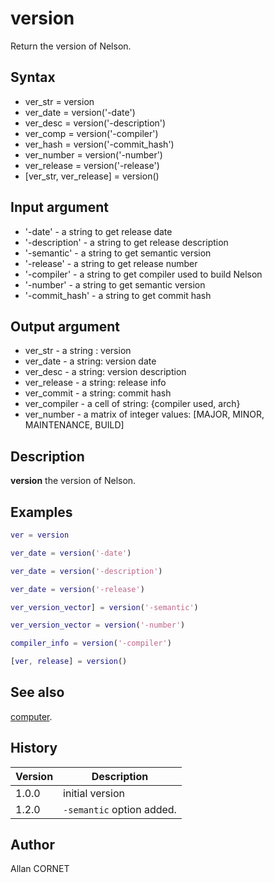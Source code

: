 # version

Return the version of Nelson.

## Syntax

- ver_str = version
- ver_date = version('-date')
- ver_desc = version('-description')
- ver_comp = version('-compiler')
- ver_hash = version('-commit_hash')
- ver_number = version('-number')
- ver_release = version('-release')
- [ver_str, ver_release] = version()

## Input argument

- '-date' - a string to get release date
- '-description' - a string to get release description
- '-semantic' - a string to get semantic version
- '-release' - a string to get release number
- '-compiler' - a string to get compiler used to build Nelson
- '-number' - a string to get semantic version
- '-commit_hash' - a string to get commit hash

## Output argument

- ver_str - a string : version
- ver_date - a string: version date
- ver_desc - a string: version description
- ver_release - a string: release info
- ver_commit - a string: commit hash
- ver_compiler - a cell of string: {compiler used, arch}
- ver_number - a matrix of integer values: [MAJOR, MINOR, MAINTENANCE, BUILD]

## Description

  <p><b>version</b> the version of Nelson.</p>

## Examples

```matlab
ver = version
```

```matlab
ver_date = version('-date')
```

```matlab
ver_date = version('-description')
```

```matlab
ver_date = version('-release')
```

```matlab
ver_version_vector] = version('-semantic')
```

```matlab
ver_version_vector = version('-number')
```

```matlab
compiler_info = version('-compiler')
```

```matlab
[ver, release] = version()
```

## See also

[computer](../os_functions/computer.md).

## History

| Version | Description               |
| ------- | ------------------------- |
| 1.0.0   | initial version           |
| 1.2.0   | `-semantic` option added. |

## Author

Allan CORNET
